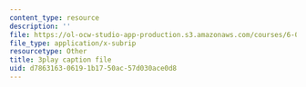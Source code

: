 ```yaml
---
content_type: resource
description: ''
file: https://ol-ocw-studio-app-production.s3.amazonaws.com/courses/6-006-introduction-to-algorithms-fall-2011/d786316306191b1750ac57d030ace0d8_moPtwq_cVH8.srt
file_type: application/x-subrip
resourcetype: Other
title: 3play caption file
uid: d7863163-0619-1b17-50ac-57d030ace0d8
---
```

